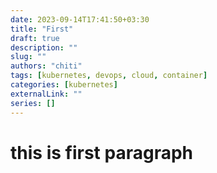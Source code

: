 ```yaml
---
date: 2023-09-14T17:41:50+03:30
title: "First"
draft: true
description: ""
slug: ""
authors: "chiti"
tags: [kubernetes, devops, cloud, container]
categories: [kubernetes]
externalLink: ""
series: []
---
```


# this is first paragraph
